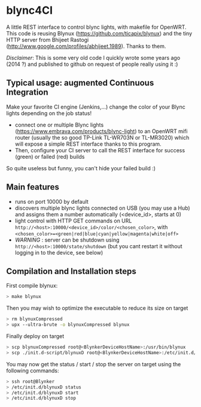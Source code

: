 # blync4CI

A little REST interface to control blync lights, with makefile for OpenWRT.
This code is reusing Blynux (https://github.com/ticapix/blynux) and the tiny HTTP server from Bhijeet Rastogi (http://www.google.com/profiles/abhijeet.1989). Thanks to them.

*Disclaimer*: This is some very old code I quickly wrote some years ago (2014 ?) and published to github on request of people really using it :)


## Typical usage: augmented Continuous Integration

Make your favorite CI engine (Jenkins,...) change the color of your Blync lights depending on the job status!

* connect one or multiple Blync lights (https://www.embrava.com/products/blync-light) to an OpenWRT mifi router (usually the so good TP-Link TL-WR703N or TL-MR3020) which will expose a simple REST interface thanks to this program.
* Then, configure your CI server to call the REST interface for success (green) or failed (red) builds

So quite useless but funny, you can't hide your failed build :)


## Main features

* runs on port 10000 by default
* discovers multiple blync lights connected on USB (you may use a Hub) and assigns them a number automatically (<device_id>, starts at 0)
* light control with HTTP GET commands on URL `http://<host>:10000/<device_id>/color/<chosen_color>`, with `<chosen_color>=<green|red|blue|cyan|yellow|magenta|white|off>`
* *WARNING* : server can be shutdown using `http://<host>:10000/state/shutdown` (but you cant restart it without logging in to the device, see below)



## Compilation and Installation steps

First compile blynux:

```bash
> make blynux
```

Then you may wish to optimize the executable to reduce its size on target

```bash
> rm blynuxCompressed
> upx --ultra-brute -o blynuxCompressed blynux
```

Finally deploy on target

```bash
> scp blynuxCompressed root@<BlynkerDeviceHostName>:/usr/bin/blynux
> scp ./init.d-script/blynuxD root@<BlynkerDeviceHostName>:/etc/init.d/blynuxD
```

You may now get the status / start / stop the server on target using the following commands:
```bash
> ssh root@Blynker
> /etc/init.d/blynuxD status
> /etc/init.d/blynuxD start
> /etc/init.d/blynuxD stop
```